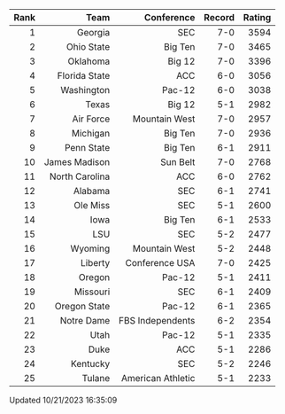 | Rank  | Team                 | Conference           | Record   | Rating |
| ---:  | ---:                 | ---:                 | ---:     | ---:   |
| 1     | Georgia              | SEC                  | 7-0      | 3594   |
| 2     | Ohio State           | Big Ten              | 7-0      | 3465   |
| 3     | Oklahoma             | Big 12               | 7-0      | 3396   |
| 4     | Florida State        | ACC                  | 6-0      | 3056   |
| 5     | Washington           | Pac-12               | 6-0      | 3038   |
| 6     | Texas                | Big 12               | 5-1      | 2982   |
| 7     | Air Force            | Mountain West        | 7-0      | 2957   |
| 8     | Michigan             | Big Ten              | 7-0      | 2936   |
| 9     | Penn State           | Big Ten              | 6-1      | 2911   |
| 10    | James Madison        | Sun Belt             | 7-0      | 2768   |
| 11    | North Carolina       | ACC                  | 6-0      | 2762   |
| 12    | Alabama              | SEC                  | 6-1      | 2741   |
| 13    | Ole Miss             | SEC                  | 5-1      | 2600   |
| 14    | Iowa                 | Big Ten              | 6-1      | 2533   |
| 15    | LSU                  | SEC                  | 5-2      | 2477   |
| 16    | Wyoming              | Mountain West        | 5-2      | 2448   |
| 17    | Liberty              | Conference USA       | 7-0      | 2425   |
| 18    | Oregon               | Pac-12               | 5-1      | 2411   |
| 19    | Missouri             | SEC                  | 6-1      | 2409   |
| 20    | Oregon State         | Pac-12               | 6-1      | 2365   |
| 21    | Notre Dame           | FBS Independents     | 6-2      | 2354   |
| 22    | Utah                 | Pac-12               | 5-1      | 2335   |
| 23    | Duke                 | ACC                  | 5-1      | 2286   |
| 24    | Kentucky             | SEC                  | 5-2      | 2246   |
| 25    | Tulane               | American Athletic    | 5-1      | 2233   |

Updated 10/21/2023 16:35:09

